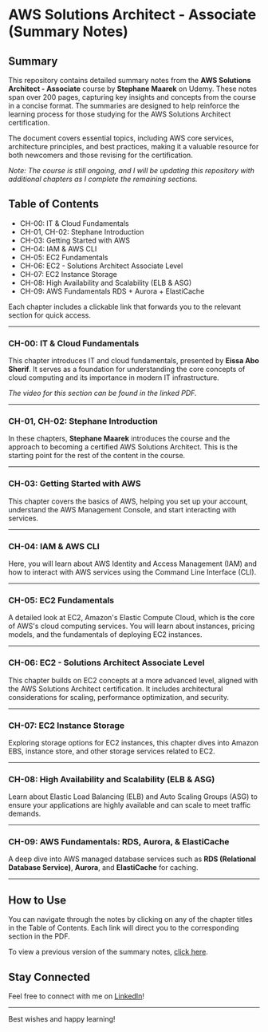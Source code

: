 # AWS Solutions Architect - Associate (Summary Notes)

## Summary

This repository contains detailed summary notes from the **AWS Solutions Architect - Associate** course by **Stephane Maarek** on Udemy. These notes span over 200 pages, capturing key insights and concepts from the course in a concise format. The summaries are designed to help reinforce the learning process for those studying for the AWS Solutions Architect certification.

The document covers essential topics, including AWS core services, architecture principles, and best practices, making it a valuable resource for both newcomers and those revising for the certification.

*Note: The course is still ongoing, and I will be updating this repository with additional chapters as I complete the remaining sections.*

## Table of Contents

- CH-00: IT & Cloud Fundamentals
- CH-01, CH-02: Stephane Introduction
- CH-03: Getting Started with AWS
- CH-04: IAM & AWS CLI
- CH-05: EC2 Fundamentals
- CH-06: EC2 - Solutions Architect Associate Level
- CH-07: EC2 Instance Storage
- CH-08: High Availability and Scalability (ELB & ASG)
- CH-09: AWS Fundamentals RDS + Aurora + ElastiCache


Each chapter includes a clickable link that forwards you to the relevant section for quick access.

---

### CH-00: IT & Cloud Fundamentals
This chapter introduces IT and cloud fundamentals, presented by **Eissa Abo Sherif**. It serves as a foundation for understanding the core concepts of cloud computing and its importance in modern IT infrastructure.

*The video for this section can be found in the linked PDF.*

---

### CH-01, CH-02: Stephane Introduction
In these chapters, **Stephane Maarek** introduces the course and the approach to becoming a certified AWS Solutions Architect. This is the starting point for the rest of the content in the course.

---

### CH-03: Getting Started with AWS
This chapter covers the basics of AWS, helping you set up your account, understand the AWS Management Console, and start interacting with services.

---

### CH-04: IAM & AWS CLI
Here, you will learn about AWS Identity and Access Management (IAM) and how to interact with AWS services using the Command Line Interface (CLI).

---

### CH-05: EC2 Fundamentals
A detailed look at EC2, Amazon's Elastic Compute Cloud, which is the core of AWS's cloud computing services. You will learn about instances, pricing models, and the fundamentals of deploying EC2 instances.

---

### CH-06: EC2 - Solutions Architect Associate Level
This chapter builds on EC2 concepts at a more advanced level, aligned with the AWS Solutions Architect certification. It includes architectural considerations for scaling, performance optimization, and security.

---

### CH-07: EC2 Instance Storage
Exploring storage options for EC2 instances, this chapter dives into Amazon EBS, instance store, and other storage services related to EC2.

---

### CH-08: High Availability and Scalability (ELB & ASG)
Learn about Elastic Load Balancing (ELB) and Auto Scaling Groups (ASG) to ensure your applications are highly available and can scale to meet traffic demands.

---

### CH-09: AWS Fundamentals: RDS, Aurora, & ElastiCache
A deep dive into AWS managed database services such as **RDS (Relational Database Service)**, **Aurora**, and **ElastiCache** for caching.

---

## How to Use

You can navigate through the notes by clicking on any of the chapter titles in the Table of Contents. Each link will direct you to the corresponding section in the PDF.

To view a previous version of the summary notes, [click here](https://drive.google.com/drive/folders/14jeLxAh992ZcX70szzpdF3smIY7-Auk2?usp=drive_link).

## Stay Connected

Feel free to connect with me on [LinkedIn](https://www.linkedin.com/in/mohamedeid404/)!

---

Best wishes and happy learning!
